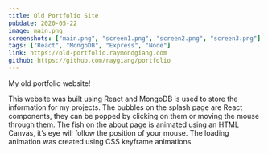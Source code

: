 ```yaml
---
title: Old Portfolio Site
pubdate: 2020-05-22
image: main.png
screenshots: ["main.png", "screen1.png", "screen2.png", "screen3.png"]
tags: ["React", "MongoDB", "Express", "Node"]
link: https://old-portfolio.raymondgiang.com
github: https://github.com/raygiang/portfolio
---
```


My old portfolio website!

This website was built using React and MongoDB is used to store the information for my projects. The bubbles on the splash page are React components, they can be popped by clicking on them or moving the mouse through them. The fish on the about page is animated using an HTML Canvas, it’s eye will follow the position of your mouse. The loading animation was created using CSS keyframe animations.

